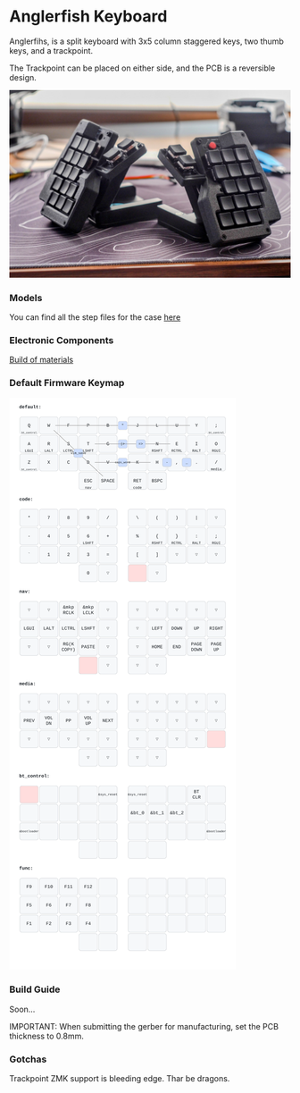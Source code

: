 # Anglerfish Keyboard

Anglerfihs, is a split keyboard with 3x5 column staggered keys, two thumb keys, and a trackpoint.

The Trackpoint can be placed on either side, and the PCB is a reversible design.

![Photo](assets/photo.jpg)

### Models
You can find all the step files for the case [here](assets/models)

### Electronic Components 
[Build of materials](assets/bom.md)

### Default Firmware Keymap
![Keymap](assets/keymap.svg)

### Build Guide
Soon...

IMPORTANT: When submitting the gerber for manufacturing, set the PCB thickness to 0.8mm.

### Gotchas
Trackpoint ZMK support is bleeding edge. Thar be dragons.
